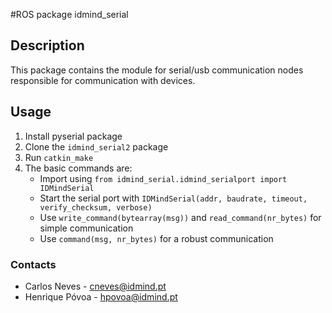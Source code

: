 #ROS package idmind_serial

## Description
This package contains the module for serial/usb communication nodes responsible for communication with devices.

## Usage
1. Install pyserial package
2. Clone the `idmind_serial2` package
3. Run `catkin_make`
4. The basic commands are:
    - Import using `from idmind_serial.idmind_serialport import IDMindSerial`  
    - Start the serial port with `IDMindSerial(addr, baudrate, timeout,  verify_checksum, verbose)`
    - Use `write_command(bytearray(msg))` and `read_command(nr_bytes)` for simple communication
    - Use `command(msg, nr_bytes)` for a robust communication  

### Contacts
- Carlos Neves - cneves@idmind.pt
- Henrique Póvoa - hpovoa@idmind.pt
